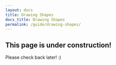 ```yaml
---
layout: docs
title: Drawing Shapes
docs_title: Drawing Shapes
permalink: /guide/drawing-shapes/
---
```


## This page is under construction!

Please check back later! :)
